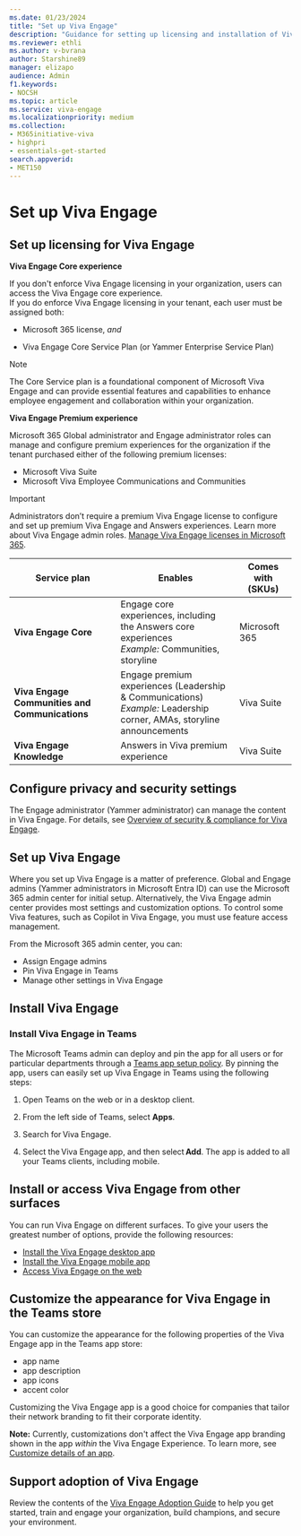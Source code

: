 ```yaml
---
ms.date: 01/23/2024
title: "Set up Viva Engage"
description: "Guidance for setting up licensing and installation of Viva Engage for an organization."
ms.reviewer: ethli
ms.author: v-bvrana
author: Starshine89
manager: elizapo
audience: Admin
f1.keywords:
- NOCSH
ms.topic: article
ms.service: viva-engage
ms.localizationpriority: medium
ms.collection:  
- M365initiative-viva
- highpri
- essentials-get-started
search.appverid:
- MET150
---
```

# Set up Viva Engage

## Set up licensing for Viva Engage

**Viva Engage Core experience**

If you don't enforce Viva Engage licensing in your organization, users can access the Viva Engage core experience.
<br>If you do enforce Viva Engage licensing in your tenant, each user must be assigned both:
- Microsoft 365 license, *and*

- Viva Engage Core Service Plan (or Yammer Enterprise Service Plan) 

>[!NOTE]
>The Core Service plan is a foundational component of Microsoft Viva Engage and can provide essential features and capabilities to enhance employee engagement and collaboration within your organization.

**Viva Engage Premium experience**

Microsoft 365 Global administrator and Engage administrator roles can manage and configure premium experiences for the organization if the tenant purchased either of the following premium licenses:

- Microsoft Viva Suite
- Microsoft Viva Employee Communications and Communities

>[!IMPORTANT]
>Administrators don’t require a premium Viva Engage license to configure and set up premium Viva Engage and Answers experiences. Learn more about Viva Engage admin roles. 
[Manage Viva Engage licenses in Microsoft 365](/Viva/engage/manage-engage-licenses-microsoft-365).

|Service plan |Enables |Comes with (SKUs)|
|-------------------|---------|-------|
|**Viva Engage Core**|Engage core experiences, including the Answers core experiences  <br> *Example:* Communities, storyline |Microsoft 365|
|**Viva Engage Communities and Communications**|Engage premium experiences (Leadership & Communications) <br> *Example:* Leadership corner, AMAs, storyline announcements |Viva Suite|
|**Viva Engage Knowledge**|Answers in Viva premium experience |Viva Suite|

## Configure privacy and security settings

The Engage administrator (Yammer administrator) can manage the content in Viva Engage. 
For details, see [Overview of security & compliance for Viva Engage](/viva/engage/manage-security-and-compliance/security-and-compliance).

## Set up Viva Engage

Where you set up Viva Engage is a matter of preference. Global and Engage admins (Yammer administrators in Microsoft Entra ID) can use the Microsoft 365 admin center for initial setup. Alternatively, the Viva Engage admin center provides most settings and customization options. To control some Viva features, such as Copilot in Viva Engage, you must use feature access management.

From the Microsoft 365 admin center, you can:
- Assign Engage admins 
- Pin Viva Engage in Teams 
- Manage other settings in Viva Engage 

## Install Viva Engage

### Install Viva Engage in Teams

The Microsoft Teams admin can deploy and pin the app for all users or for particular departments through a [Teams app setup policy](/microsoftteams/teams-app-setup-policies). By pinning the app, users can easily set up Viva Engage in Teams using the following steps:

1. Open Teams on the web or in a desktop client.

2. From the left side of Teams, select **Apps**.

3. Search for Viva Engage.

4. Select the Viva Engage app, and then select **Add**. The app is added to all your Teams clients, including mobile.

## Install or access Viva Engage from other surfaces

You can run Viva Engage on different surfaces. To give your users the greatest number of options, provide the following resources:

- [Install the Viva Engage desktop app](https://prod.support.services.microsoft.com/en-au/office/install-the-viva-engage-desktop-app-66ccb412-ca1d-4e43-872c-9705abf11b1b)
- [Install the Viva Engage mobile app](https://support.microsoft.com/en-us/office/set-up-viva-engage-on-your-mobile-phone-e52e65ad-14fa-4db9-b8f7-80fe3f6e25a7)
- [Access Viva Engage on the web](https://engage.cloud.microsoft/main/feed)

 ## Customize the appearance for Viva Engage in the Teams store

 You can customize the appearance for the following properties of the Viva Engage app in the Teams app store:

 - app name
 - app description
 - app icons
 - accent color

Customizing the Viva Engage app is a good choice for companies that tailor their network branding to fit their corporate identity.

**Note:** Currently, customizations don't affect the Viva Engage app branding shown in the app _within_ the Viva Engage Experience. To learn more, see [Customize details of an app](/MicrosoftTeams/customize-apps#customize-details-of-an-app).
 
 ## Support adoption of Viva Engage
 
Review the contents of the [Viva Engage Adoption Guide](https://adoption.microsoft.com/en-us/viva/engage/) to help you get started, train and engage your organization, build champions, and secure your environment.